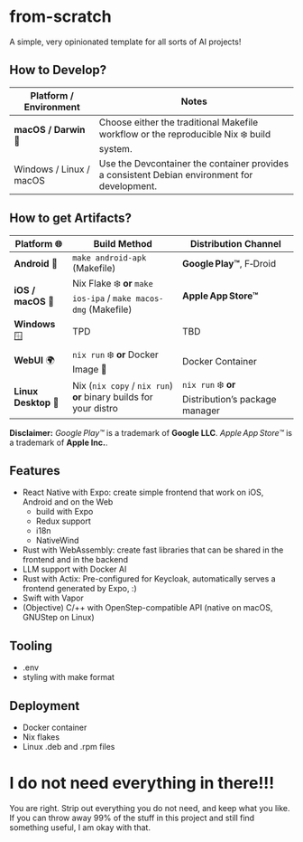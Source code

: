 # from-scratch
A simple, very opinionated template for all sorts of AI projects!

## How to Develop?
| Platform / Environment | Notes |
|------------------------|-------|
| **macOS / Darwin** 🍎 |  Choose either the traditional Makefile workflow or the reproducible Nix ❄️ build system. |
| Windows / Linux / macOS |  Use the Devcontainer the container provides a consistent Debian environment for development. |

## How to get Artifacts?
| Platform 🌐 | Build Method | Distribution Channel |
|------------|--------------|----------------------|
| **Android** 📱 | `make android‑apk` (Makefile) | **Google Play™**, F‑Droid |
| **iOS / macOS** 🍎 | Nix Flake ❄️ **or** `make ios‑ipa` / `make macos-dmg` (Makefile) | **Apple App Store™** |
| **Windows** 🪟 | TPD | TBD |
| **WebUI** 🌍 | `nix run` ❄️ **or** Docker Image 🐋 | Docker Container |
| **Linux Desktop** 🐧 | Nix (`nix copy` / `nix run`) **or** binary builds for your distro | `nix run` ❄️ **or** Distribution’s package manager |

**Disclaimer:** *Google Play™* is a trademark of **Google LLC**. *Apple App Store™* is a trademark of **Apple Inc.**.

## Features
* React Native with Expo: create simple frontend that work on iOS, Android and on the Web
    * build with Expo
    * Redux support
    * i18n
    * NativeWind
* Rust with WebAssembly: create fast libraries that can be shared in the frontend and in the backend
* LLM support with Docker AI
* Rust with Actix: Pre-configured for Keycloak, automatically serves a frontend generated by Expo,  :)
* Swift with Vapor
* (Objective) C/++ with OpenStep-compatible API (native on macOS, GNUStep on Linux)

## Tooling
* .env
* styling with make format

## Deployment
* Docker container
* Nix flakes
* Linux .deb and .rpm files

# I do not need everything in there!!!
You are right. Strip out everything you do not need, and keep what you like. If you can throw away 99% of the stuff in this project and still find something useful, I am okay with that.
